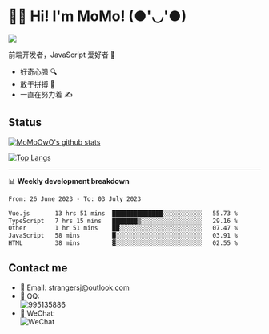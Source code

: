 # 👨‍🎓 Hi! I'm MoMo! (●'◡'●)

[![](https://img.shields.io/badge/-@MoMoOwO-%23181717?style=flat-square&logo=github)](https://github.com/MoMoOwO)

前端开发者，JavaScript 爱好者 💖
- 好奇心强 🔍
- 敢于拼搏 💪
- 一直在努力着 ✍

## Status

[![MoMoOwO's github stats](https://github-readme-stats.vercel.app/api?username=MoMoOwO&show_icons=true&theme=tokyonight)](https://github.com/MoMoOwO)

[![Top Langs](https://github-readme-stats.vercel.app/api/top-langs/?username=MoMoOwO&layout=compact&theme=tokyonight)](https://github.com/MoMoOwO)

---

📊 **Weekly development breakdown**

<!--START_SECTION:waka-->

```txt
From: 26 June 2023 - To: 03 July 2023

Vue.js       13 hrs 51 mins  ██████████████░░░░░░░░░░░   55.73 %
TypeScript   7 hrs 15 mins   ███████▒░░░░░░░░░░░░░░░░░   29.16 %
Other        1 hr 51 mins    ██░░░░░░░░░░░░░░░░░░░░░░░   07.47 %
JavaScript   58 mins         █░░░░░░░░░░░░░░░░░░░░░░░░   03.91 %
HTML         38 mins         ▓░░░░░░░░░░░░░░░░░░░░░░░░   02.55 %
```

<!--END_SECTION:waka-->

## Contact me

- 📧 Email: strangersj@outlook.com
- 🐧 QQ:  
  ![995135886](https://i.loli.net/2020/11/27/Yx6eDSQi34Va5IA.jpg)
- 💭 WeChat:  
  ![WeChat](https://i.loli.net/2020/11/27/wWX6uVoIQqig5KP.jpg)
  
